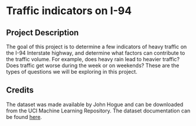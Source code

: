 # Traffic indicators on I-94

## Project Description

The goal of this project is to determine a few indicators of heavy traffic on the I-94 Interstate highway, and determine what factors can contribute to the traffic volume. For example, does heavy rain lead to heavier traffic? Does traffic get worse during the week or on weekends? These are the types of questions we will be exploring in this project.

## Credits

The dataset was made available by John Hogue and can be downloaded from the UCI Machine Learning Repository. The dataset documentation can be found [here](https://archive.ics.uci.edu/ml/datasets/Metro+Interstate+Traffic+Volume).

